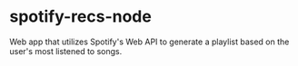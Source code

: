 # spotify-recs-node
Web app that utilizes Spotify's Web API to generate a playlist based on the user's most listened to songs.
